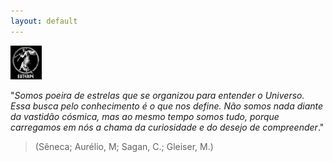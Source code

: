 ```yaml
---
layout: default
---
```


<img class="image-profiler" src="euterpe.png" width="50">

"_Somos poeira de estrelas que se organizou para entender o Universo. Essa busca pelo conhecimento é o que nos define. Não somos nada diante da vastidão cósmica, mas ao mesmo tempo somos tudo, porque carregamos em nós a chama da curiosidade e do desejo de compreender_."

>(Sêneca; Aurélio, M; Sagan, C.; Gleiser, M.)